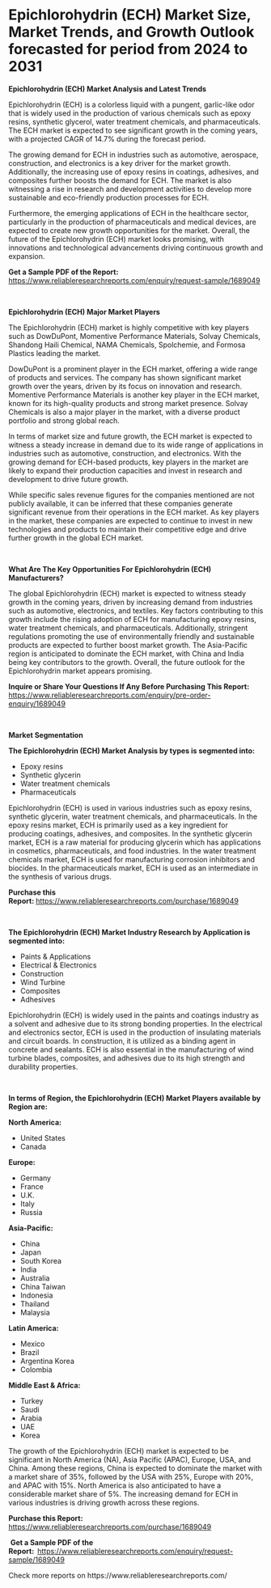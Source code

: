 <p><h1>Epichlorohydrin (ECH) Market Size, Market Trends, and Growth Outlook forecasted for period from 2024 to 2031</h1></p><p><strong>Epichlorohydrin (ECH) Market Analysis and Latest Trends</strong></p>
<p><p>Epichlorohydrin (ECH) is a colorless liquid with a pungent, garlic-like odor that is widely used in the production of various chemicals such as epoxy resins, synthetic glycerol, water treatment chemicals, and pharmaceuticals. The ECH market is expected to see significant growth in the coming years, with a projected CAGR of 14.7% during the forecast period.</p><p>The growing demand for ECH in industries such as automotive, aerospace, construction, and electronics is a key driver for the market growth. Additionally, the increasing use of epoxy resins in coatings, adhesives, and composites further boosts the demand for ECH. The market is also witnessing a rise in research and development activities to develop more sustainable and eco-friendly production processes for ECH.</p><p>Furthermore, the emerging applications of ECH in the healthcare sector, particularly in the production of pharmaceuticals and medical devices, are expected to create new growth opportunities for the market. Overall, the future of the Epichlorohydrin (ECH) market looks promising, with innovations and technological advancements driving continuous growth and expansion.</p></p>
<p><strong>Get a Sample PDF of the Report:&nbsp;</strong> <a href="https://www.reliableresearchreports.com/enquiry/request-sample/1689049">https://www.reliableresearchreports.com/enquiry/request-sample/1689049</a></p>
<p>&nbsp;</p>
<p><strong>Epichlorohydrin (ECH) Major Market Players</strong></p>
<p><p>The Epichlorohydrin (ECH) market is highly competitive with key players such as DowDuPont, Momentive Performance Materials, Solvay Chemicals, Shandong Haili Chemical, NAMA Chemicals, Spolchemie, and Formosa Plastics leading the market. </p><p>DowDuPont is a prominent player in the ECH market, offering a wide range of products and services. The company has shown significant market growth over the years, driven by its focus on innovation and research. Momentive Performance Materials is another key player in the ECH market, known for its high-quality products and strong market presence. Solvay Chemicals is also a major player in the market, with a diverse product portfolio and strong global reach.</p><p>In terms of market size and future growth, the ECH market is expected to witness a steady increase in demand due to its wide range of applications in industries such as automotive, construction, and electronics. With the growing demand for ECH-based products, key players in the market are likely to expand their production capacities and invest in research and development to drive future growth.</p><p>While specific sales revenue figures for the companies mentioned are not publicly available, it can be inferred that these companies generate significant revenue from their operations in the ECH market. As key players in the market, these companies are expected to continue to invest in new technologies and products to maintain their competitive edge and drive further growth in the global ECH market.</p></p>
<p>&nbsp;</p>
<p><strong>What Are The Key Opportunities For Epichlorohydrin (ECH) Manufacturers?</strong></p>
<p><p>The global Epichlorohydrin (ECH) market is expected to witness steady growth in the coming years, driven by increasing demand from industries such as automotive, electronics, and textiles. Key factors contributing to this growth include the rising adoption of ECH for manufacturing epoxy resins, water treatment chemicals, and pharmaceuticals. Additionally, stringent regulations promoting the use of environmentally friendly and sustainable products are expected to further boost market growth. The Asia-Pacific region is anticipated to dominate the ECH market, with China and India being key contributors to the growth. Overall, the future outlook for the Epichlorohydrin market appears promising.</p></p>
<p><strong>Inquire or Share Your Questions If Any Before Purchasing This Report:</strong> <a href="https://www.reliableresearchreports.com/enquiry/pre-order-enquiry/1689049">https://www.reliableresearchreports.com/enquiry/pre-order-enquiry/1689049</a></p>
<p>&nbsp;</p>
<p><strong>Market Segmentation</strong></p>
<p><strong>The Epichlorohydrin (ECH) Market Analysis by types is segmented into:</strong></p>
<p><ul><li>Epoxy resins</li><li>Synthetic glycerin</li><li>Water treatment chemicals</li><li>Pharmaceuticals</li></ul></p>
<p><p>Epichlorohydrin (ECH) is used in various industries such as epoxy resins, synthetic glycerin, water treatment chemicals, and pharmaceuticals. In the epoxy resins market, ECH is primarily used as a key ingredient for producing coatings, adhesives, and composites. In the synthetic glycerin market, ECH is a raw material for producing glycerin which has applications in cosmetics, pharmaceuticals, and food industries. In the water treatment chemicals market, ECH is used for manufacturing corrosion inhibitors and biocides. In the pharmaceuticals market, ECH is used as an intermediate in the synthesis of various drugs.</p></p>
<p><strong>Purchase this Report:&nbsp;</strong><a href="https://www.reliableresearchreports.com/purchase/1689049">https://www.reliableresearchreports.com/purchase/1689049</a></p>
<p>&nbsp;</p>
<p><strong>The Epichlorohydrin (ECH) Market Industry Research by Application is segmented into:</strong></p>
<p><ul><li>Paints & Applications</li><li>Electrical & Electronics</li><li>Construction</li><li>Wind Turbine</li><li>Composites</li><li>Adhesives</li></ul></p>
<p><p>Epichlorohydrin (ECH) is widely used in the paints and coatings industry as a solvent and adhesive due to its strong bonding properties. In the electrical and electronics sector, ECH is used in the production of insulating materials and circuit boards. In construction, it is utilized as a binding agent in concrete and sealants. ECH is also essential in the manufacturing of wind turbine blades, composites, and adhesives due to its high strength and durability properties.</p></p>
<p>&nbsp;</p>
<p><strong>In terms of Region, the Epichlorohydrin (ECH) Market Players available by Region are:</strong></p>
<p>
    <p> <strong> North America: </strong>
        <ul>
            <li>United States</li>
            <li>Canada</li>
        </ul>
        </p> 
    <p> <strong> Europe: </strong>
        <ul>
            <li>Germany</li>
            <li>France</li>
            <li>U.K.</li>
            <li>Italy</li>
            <li>Russia</li>
        </ul>
        </p> 
    <p> <strong> Asia-Pacific: </strong>
        <ul>
            <li>China</li>
            <li>Japan</li>
            <li>South Korea</li>
            <li>India</li>
            <li>Australia</li>
            <li>China Taiwan</li>
            <li>Indonesia</li>
            <li>Thailand</li>
            <li>Malaysia</li>
        </ul>
        </p> 
    <p> <strong> Latin America: </strong>
        <ul>
            <li>Mexico</li>
            <li>Brazil</li>
            <li>Argentina Korea</li>
            <li>Colombia</li>
        </ul>
        </p> 
    <p> <strong> Middle East & Africa: </strong>
        <ul>
            <li>Turkey</li>
            <li>Saudi</li>
            <li>Arabia</li>
            <li>UAE</li>
            <li>Korea</li>
        </ul>
    </p>
    </p>
<p><p>The growth of the Epichlorohydrin (ECH) market is expected to be significant in North America (NA), Asia Pacific (APAC), Europe, USA, and China. Among these regions, China is expected to dominate the market with a market share of 35%, followed by the USA with 25%, Europe with 20%, and APAC with 15%. North America is also anticipated to have a considerable market share of 5%. The increasing demand for ECH in various industries is driving growth across these regions.</p></p>
<p><strong>Purchase this Report: </strong><a href="https://www.reliableresearchreports.com/purchase/1689049">https://www.reliableresearchreports.com/purchase/1689049</a></p>
<p>&nbsp;<strong>Get a Sample PDF of the Report:&nbsp;&nbsp;</strong><a href="https://www.reliableresearchreports.com/enquiry/request-sample/1689049">https://www.reliableresearchreports.com/enquiry/request-sample/1689049</a></p>
<p><strong></strong></p>
<p>Check more reports on https://www.reliableresearchreports.com/</p>